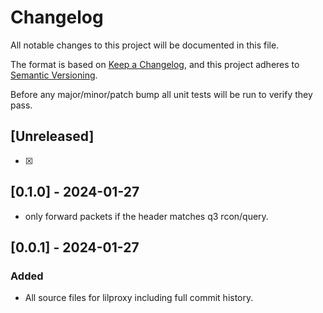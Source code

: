 # Changelog

All notable changes to this project will be documented in this file.

The format is based on [Keep a Changelog](https://keepachangelog.com/en/1.0.0/),
and this project adheres to [Semantic Versioning](https://semver.org/spec/v2.0.0.html).

Before any major/minor/patch bump all unit tests will be run to verify they pass.

## [Unreleased]

-   [x]

## [0.1.0] - 2024-01-27

-   only forward packets if the header matches q3 rcon/query.

## [0.0.1] - 2024-01-27

### Added

-   All source files for lilproxy including full commit history.
